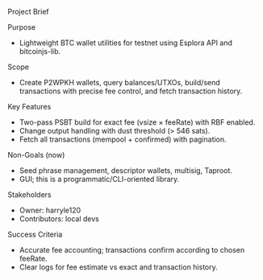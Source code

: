 Project Brief

Purpose

- Lightweight BTC wallet utilities for testnet using Esplora API and bitcoinjs-lib.

Scope

- Create P2WPKH wallets, query balances/UTXOs, build/send transactions with precise fee control, and fetch transaction history.

Key Features

- Two-pass PSBT build for exact fee (vsize × feeRate) with RBF enabled.
- Change output handling with dust threshold (> 546 sats).
- Fetch all transactions (mempool + confirmed) with pagination.

Non-Goals (now)

- Seed phrase management, descriptor wallets, multisig, Taproot.
- GUI; this is a programmatic/CLI-oriented library.

Stakeholders

- Owner: harryle120
- Contributors: local devs

Success Criteria

- Accurate fee accounting; transactions confirm according to chosen feeRate.
- Clear logs for fee estimate vs exact and transaction history.
